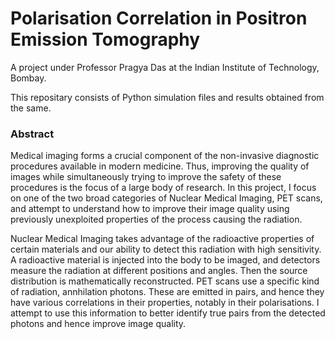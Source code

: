 # Polarisation Correlation in Positron Emission Tomography

A project under Professor Pragya Das at the Indian Institute of Technology, Bombay.

This repositary consists of Python simulation files and results obtained from the same. 

### Abstract

Medical imaging forms a crucial component of the non-invasive diagnostic procedures available in modern medicine. Thus, improving the quality of images while simultaneously trying to improve the safety of these procedures is the focus of a large body of research. In this project, I focus on one of the two broad categories of Nuclear Medical Imaging, PET scans, and attempt to understand how to improve their image quality using previously unexploited properties of the process causing the radiation.

Nuclear Medical Imaging takes advantage of the radioactive properties of certain materials and our ability to detect this radiation with high sensitivity. A radioactive material is injected into the body to be imaged, and detectors measure the radiation at different positions and angles. Then the source distribution is mathematically reconstructed. PET scans use a specific kind of radiation, annhilation photons. These are emitted in pairs, and hence they have various correlations in their properties, notably in their polarisations. I attempt to use this information to better identify true pairs from the detected photons and hence improve image quality.

